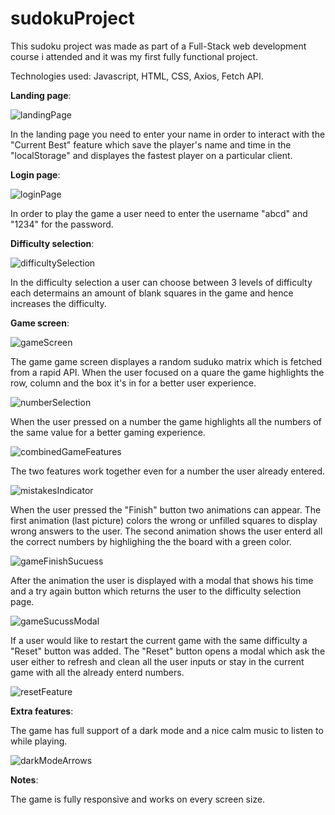 # sudokuProject

This sudoku project was made as part of a Full-Stack web development course i attended and it was my first fully functional project.

Technologies used: Javascript, HTML, CSS, Axios, Fetch API.

**Landing page**: 

![landingPage](https://user-images.githubusercontent.com/97622278/181904705-3ad02ca9-56eb-42f4-9fa1-848bc456b6ee.png)

In the landing page you need to enter your name in order to interact with the "Current Best" feature which save the player's name and time in the "localStorage" and displayes the fastest player on a particular client.

**Login page**: 


![loginPage](https://user-images.githubusercontent.com/97622278/181904771-1ba6d6db-e3fc-4068-a9e6-b4d6e005a1ed.png)

In order to play the game a user need to enter the username "abcd" and "1234" for the password.

**Difficulty selection**: 

![difficultySelection](https://user-images.githubusercontent.com/97622278/181904807-06231c7f-c8c6-406e-a196-34e5a5e106a5.png)

In the difficulty selection a user can choose between 3 levels of difficulty each determains an amount of blank squares in the game and hence increases the difficulty.

**Game screen**: 

![gameScreen](https://user-images.githubusercontent.com/97622278/181904856-17e40ab3-aeaa-4e38-8032-5269af979267.png)

The game game screen displayes a random suduko matrix which is fetched from a rapid API. 
When the user focused on a quare the game highlights the row, column and the box it's in for a better user experience. 

![numberSelection](https://user-images.githubusercontent.com/97622278/181904935-fccef156-b8d3-4f8e-b898-407bc6d278d4.png)

When the user pressed on a number the game highlights all the numbers of the same value for a better gaming experience.

![combinedGameFeatures](https://user-images.githubusercontent.com/97622278/181904975-8a53edec-b421-48fd-94d8-cc1096850a05.png)

The two features work together even for a number the user already entered.

![mistakesIndicator](https://user-images.githubusercontent.com/97622278/181905007-4c6b6d6b-ce6f-42c7-9351-95b7e1a1a203.png)

When the user pressed the "Finish" button two animations can appear. 
The first animation (last picture) colors the wrong or unfilled squares to display wrong answers to the user. 
The second animation shows the user enterd all the correct numbers by highlighing the the board with a green color.

![gameFinishSucuess](https://user-images.githubusercontent.com/97622278/181905111-b376fdcd-8cf1-48c0-8332-27b5cb292ff9.png)

After the animation the user is displayed with a modal that shows his time and a try again button which returns the user to the difficulty selection page.

![gameSucussModal](https://user-images.githubusercontent.com/97622278/181905157-4f068782-784c-4f46-90cb-9734ef25eb1c.png)

If a user would like to restart the current game with the same difficulty a "Reset" button was added. 
The "Reset" button opens a modal which ask the user either to refresh and clean all the user inputs or stay in the current game with all the already enterd numbers.

![resetFeature](https://user-images.githubusercontent.com/97622278/181905266-06aea5f8-2027-4533-8e13-097b34e3448c.png)

**Extra features**: 

The game has full support of a dark mode and a nice calm music to listen to while playing. 

![darkModeArrows](https://user-images.githubusercontent.com/97622278/181905308-ea577600-b2c1-42b6-8b82-11c0803b4bfc.png)

**Notes**: 

The game is fully responsive and works on every screen size.





